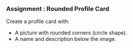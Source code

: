 ### Assignment : Rounded Profile Card
Create a profile card with:
- A picture with rounded corners (circle shape).
- A name and description below the image.
